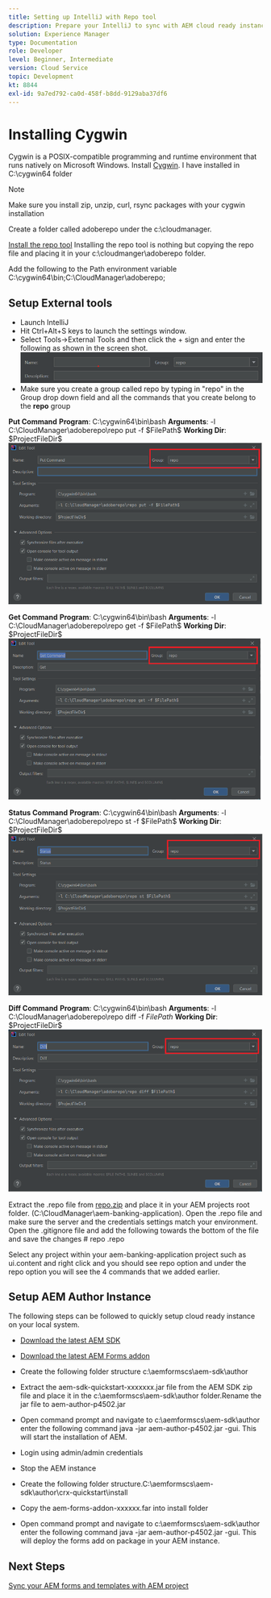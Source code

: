 ```yaml
---
title: Setting up IntelliJ with Repo tool
description: Prepare your IntelliJ to sync with AEM cloud ready instance
solution: Experience Manager
type: Documentation
role: Developer
level: Beginner, Intermediate
version: Cloud Service
topic: Development
kt: 8844
exl-id: 9a7ed792-ca0d-458f-b8dd-9129aba37df6
---
```

# Installing Cygwin


Cygwin is a POSIX-compatible programming and runtime environment that runs natively on Microsoft Windows.
Install [Cygwin](https://www.cygwin.com/). I have installed in C:\cygwin64 folder
>[!NOTE]
> Make sure you install zip, unzip, curl, rsync packages with your cygwin installation

Create a folder called adoberepo under the c:\cloudmanager. 

[Install the repo tool](https://github.com/Adobe-Marketing-Cloud/tools/tree/master/repo) Installing the repo tool is nothing but copying the repo file and placing it in your c:\cloudmanger\adoberepo folder.

Add the following to the Path environment variable C:\cygwin64\bin;C:\CloudManager\adoberepo;

## Setup External tools

* Launch IntelliJ
* Hit Ctrl+Alt+S keys to launch the settings window.
* Select Tools->External Tools and then click the + sign and enter the following as shown in the screen shot.
![rep](assets/repo.png)
* Make sure you create a group called repo by typing in "repo" in the Group drop down field and all the commands that you create belong to the **repo** group


**Put Command**
**Program**: C:\cygwin64\bin\bash
**Arguments**: -l C:\CloudManager\adoberepo\repo put -f \$FilePath\$
**Working Dir**: \$ProjectFileDir\$
![put-command](assets/put-command.png)

**Get Command**
**Program**: C:\cygwin64\bin\bash
**Arguments**: -l C:\CloudManager\adoberepo\repo get -f \$FilePath\$
**Working Dir**: \$ProjectFileDir\$
![get-command](assets/get-command.png)

**Status Command**
**Program**: C:\cygwin64\bin\bash
**Arguments**: -l C:\CloudManager\adoberepo\repo st -f \$FilePath\$
**Working Dir**: \$ProjectFileDir\$
![status-command](assets/status-command.png)

**Diff Command**
**Program**: C:\cygwin64\bin\bash
**Arguments**: -l C:\CloudManager\adoberepo\repo diff -f $FilePath$
**Working Dir**: \$ProjectFileDir\$
![diff-command](assets/diff-command.png)

Extract the .repo file from [repo.zip](assets/repo.zip) and place it in your AEM projects root folder. (C:\CloudManager\aem-banking-application). Open the .repo file and make sure the server and the credentials settings match your environment.
Open the .gitignore file and add the following towards the bottom of the file and save the changes
\# repo
.repo

Select any project within your aem-banking-application project such as ui.content and right click and you should see repo option and under the repo option you will see the 4 commands that we added earlier.

## Setup AEM Author Instance

The following steps can be followed to quickly setup cloud ready instance on your local system.
* [Download the latest AEM SDK](https://experience.adobe.com/#/downloads/content/software-distribution/en/aemcloud.html)

* [Download the latest AEM Forms addon](https://experience.adobe.com/#/downloads/content/software-distribution/en/aemcloud.html)

* Create the following folder structure
c:\aemformscs\aem-sdk\author

* Extract the aem-sdk-quickstart-xxxxxxx.jar file from the AEM SDK zip file and place it in the c:\aemformscs\aem-sdk\author folder.Rename the jar file to aem-author-p4502.jar

* Open command prompt and navigate to c:\aemformscs\aem-sdk\author
enter the following command java -jar aem-author-p4502.jar -gui. This will start the installation of AEM.
* Login using admin/admin credentials
* Stop the AEM instance
* Create the following folder structure.C:\aemformscs\aem-sdk\author\crx-quickstart\install
* Copy the aem-forms-addon-xxxxxx.far into install folder
* Open command prompt and navigate to c:\aemformscs\aem-sdk\author
enter the following command java -jar aem-author-p4502.jar -gui. This will deploy the forms add on package in your AEM instance.

## Next Steps

[Sync your AEM forms and templates with AEM project](./deploy-your-first-form.md)
